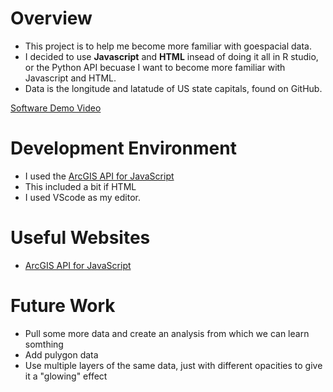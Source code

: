 # Overview
* This project is to help me become more familiar with goespacial data.
* I decided to use **Javascript** and **HTML** insead of doing it all in R studio, or the Python API becuase I want to become more familiar with Javascript and HTML.
* Data is the longitude and latatude of US state capitals, found on GitHub.

[Software Demo Video](https://youtu.be/P-gckJMn34w)

# Development Environment

* I used the [ArcGIS API for JavaScript](https://developers.arcgis.com/javascript/3/jshelp/intro_firstmap_amd.html)
* This included a bit if HTML
* I used VScode as my editor.

# Useful Websites

* [ArcGIS API for JavaScript](https://developers.arcgis.com/javascript/3/jshelp/intro_firstmap_amd.html)

# Future Work

* Pull some more data and create an analysis from which we can learn somthing
* Add pulygon data
* Use multiple layers of the same data, just with different opacities to give it a "glowing" effect
